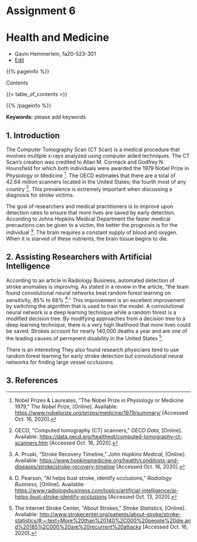 # Assignment 6
# Health and Medicine

* Gavin Hemmerlein, fa20-523-301 
* [Edit](https://github.com/cybertraining-dsc/fa20-523-301/blob/master/report/report_Assignment6.md)

{{% pageinfo %}}

Contents

{{< table_of_contents >}}

{{% /pageinfo %}}

**Keywords:** please add keywords

## 1. Introduction

The Computer Tomography Scan (CT Scan) is a medical procedure that involves multiple x-rays analyzed using computer aided techniques. The CT Scan’s creation was credited to Allan M. Cormack and Godfrey N. Hounsfield for which both individuals were awarded the 1979 Nobel Prize in Physiology or Medicine [^1]. The OECD estimates that there are a total of 42.64 million scanners located in the United States; the fourth most of any country [^2]. This prevalence is extremely important when discussing a diagnosis for stroke victims. 

The goal of researchers and medical practitioners is to improve upon detection rates to ensure that more lives are saved by early detection. According to Johns Hopkins Medical Department the faster medical precautions can be given to a victim, the better the prognosis is for the individual [^3]. The brain requires a constant supply of blood and oxygen. When it is starved of these nutrients, the brain tissue begins to die. 

## 2. Assisting Researchers with Artificial Intelligence 

According to an article in Radiology Business, automated detection of stroke anomalies is improving. As stated in a review in the article, “the team found convolutional neural networks beat random forest learning on sensitivity, 85% to 68% [^4].” This improvement is an excellent improvement by switching the algorithm that is used to train the model. A convolutional neural network is a deep learning technique while a random forest is a modified decision tree. By modifying approaches from a decision tree to a deep learning technique, there is a very high likelihood that more lives could be saved. Strokes account for nearly 140,000 deaths a year and are one of the leading causes of permanent disability in the United States [^5].

There is an interesting They also found research physicians tend to use random forest learning for early stroke detection but convolutional neural networks for finding large vessel occlusions.

## 3. References

[^1]: Nobel Prizes & Laureates, "The Nobel Prize in Physiology or Medicine 1979," *The Nobel Prize,* [Online]. Available:
 <https://www.nobelprize.org/prizes/medicine/1979/summary/> [Accessed Oct. 16, 2020].

[^2]: OECD, "Computed tomography (CT) scanners," *OECD Data,* [Online]. Available:
 <https://data.oecd.org/healtheqt/computed-tomography-ct-scanners.htm> [Accessed Oct. 16, 2020].

[^3]: A. Pruski, “Stroke Recovery Timeline,” *John Hopkins Medical,* [Online]. Available: <https://www.hopkinsmedicine.org/health/conditions-and-diseases/stroke/stroke-recovery-timeline> [Accessed Oct. 16, 2020].

[^4]: D. Pearson, "AI helps bust stroke, identify occlusions," *Radiology Business,* [Online]. Available:
 <https://www.radiologybusiness.com/topics/artificial-intelligence/ai-helps-bust-stroke-identify-occlusions> [Accessed Oct. 13, 2020].

[^5]: The Internet Stroke Center, "About Strokes," *Stroke Statistics,* [Online]. Available:
 <http://www.strokecenter.org/patients/about-stroke/stroke-statistics/#:~:text=More%20than%20140%2C000%20people%20die,and%20185%2C000%20are%20recurrent%20attacks> [Accessed Oct. 16, 2020].

